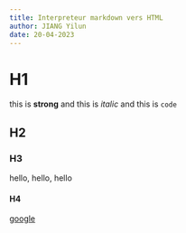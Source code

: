 ```yaml
---
title: Interpreteur markdown vers HTML
author: JIANG Yilun
date: 20-04-2023
---
```


# H1

this is **strong** and this is *italic* and this is `code`

## H2

### H3
hello, hello, hello

#### H4

[google](https://google.com)


